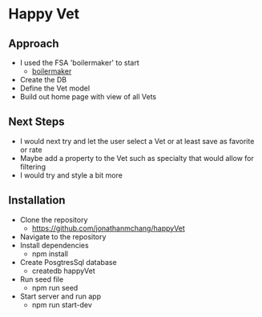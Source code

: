 # Happy Vet

## Approach
* I used the FSA 'boilermaker' to start
  * [boilermaker](https://github.com/FullstackAcademy/boilermaker)
* Create the DB
* Define the Vet model
* Build out home page with view of all Vets

## Next Steps
* I would next try and let the user select a Vet or at least save as favorite or rate
* Maybe add a property to the Vet such as specialty that would allow for filtering
* I would try and style a bit more


## Installation
* Clone the repository
  * https://github.com/jonathanmchang/happyVet
* Navigate to the repository
* Install dependencies
  * npm install
* Create PosgtresSql database
  * createdb happyVet
* Run seed file
  * npm run seed
* Start server and run app
  * npm run start-dev
